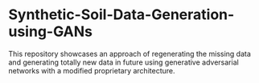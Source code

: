# Synthetic-Soil-Data-Generation-using-GANs
This repository showcases an approach of regenerating the missing data and generating totally new data in future using generative adversarial networks with a modified proprietary architecture. 
